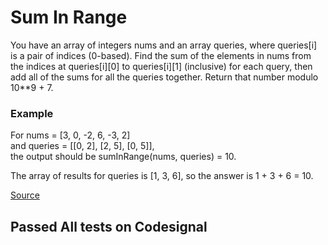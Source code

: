 # Sum In Range
You have an array of integers nums and an array queries, where queries[i] is a pair of indices (0-based). Find the sum of the elements in nums from the indices at queries[i][0] to queries[i][1] (inclusive) for each query, then add all of the sums for all the queries together. Return that number modulo 10**9 + 7.</br>

### Example

For nums = [3, 0, -2, 6, -3, 2]</br> and queries = [[0, 2], [2, 5], [0, 5]],</br> the output should be
sumInRange(nums, queries) = 10.</br>

The array of results for queries is [1, 3, 6], so the answer is 1 + 3 + 6 = 10.</br>


[Source](https://app.codesignal.com/interview-practice/task/4MoqQLaw22nrzXbgs)

## Passed All tests on Codesignal